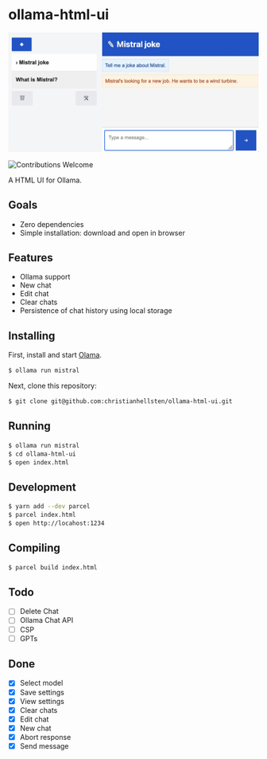 # ollama-html-ui

![cover](/ollama-html-ui.jpg)

![Contributions Welcome](https://img.shields.io/badge/Contributions-welcome-blue.svg)

A HTML UI for Ollama.

## Goals

- Zero dependencies
- Simple installation: download and open in browser

## Features

- Ollama support
- New chat
- Edit chat
- Clear chats
- Persistence of chat history using local storage

## Installing

First, install and start [Olama](https://ollama.ai/).

```bash
$ ollama run mistral
```

Next, clone this repository:

```bash
$ git clone git@github.com:christianhellsten/ollama-html-ui.git
```

## Running

```bash
$ ollama run mistral
$ cd ollama-html-ui
$ open index.html
```

## Development

```bash
$ yarn add --dev parcel
$ parcel index.html
$ open http://locahost:1234
```

## Compiling

```bash
$ parcel build index.html
```

## Todo

- [ ] Delete Chat
- [ ] Ollama Chat API
- [ ] CSP
- [ ] GPTs

## Done

- [x] Select model
- [x] Save settings
- [x] View settings
- [x] Clear chats
- [x] Edit chat
- [x] New chat
- [x] Abort response
- [x] Send message
